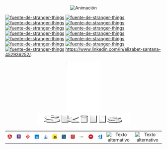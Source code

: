 

<div align="center">
  <img src="https://github.com/ElyJF/ElyJF/blob/main/Dise%C3%B1o%20sin%20t%C3%ADtulo%20(2)%20(2).gif" alt="Animación" autoplay loop />
</div>

<a href="https://fontmeme.com/es/fuente-de-stranger-things/"><img src="https://fontmeme.com/permalink/230629/08499ae8fdcbe6c73d049b33c64fd121.png" alt="fuente-de-stranger-things" border="0"></a>
<a href="https://fontmeme.com/es/fuente-de-stranger-things/"><img src="https://fontmeme.com/permalink/230629/78a4578a6b6878e16cfd6d9a7f0f61c9.png" alt="fuente-de-stranger-things" border="0"></a>
<a href="https://fontmeme.com/es/fuente-de-stranger-things/"><img src="https://fontmeme.com/permalink/230629/54f85c74fe423f597b10fa1b253b79bf.png" alt="fuente-de-stranger-things" border="0"></a>
<a href="https://fontmeme.com/es/fuente-de-stranger-things/"><img src="https://fontmeme.com/permalink/230629/8391cbcf888efbde7b85efaeefbf663b.png" alt="fuente-de-stranger-things" border="0"></a>
<a href="https://fontmeme.com/es/fuente-de-stranger-things/"><img src="https://fontmeme.com/permalink/230629/97a4b52af6f3c66d25d8d1763a2be2da.png" alt="fuente-de-stranger-things" border="0"></a>
<a href="https://fontmeme.com/es/fuente-de-stranger-things/"><img src="https://fontmeme.com/permalink/230629/663484657e66ab405395aae3c67ebe75.png" alt="fuente-de-stranger-things" border="0"></a>
<a href="https://fontmeme.com/es/fuente-de-stranger-things/"><img src="https://fontmeme.com/permalink/230629/0984be55ddccc7c1a3b9a6e8d2e5274b.png" alt="fuente-de-stranger-things" border="0"></a>
<a href="https://fontmeme.com/es/fuente-de-stranger-things/"><img src="https://fontmeme.com/permalink/230629/38c0203e3ccb79b56263876af0881dbc.png" alt="fuente-de-stranger-things" border="0"></a>
<a href="https://fontmeme.com/es/fuente-de-stranger-things/"><img src="https://fontmeme.com/permalink/230629/578dd0559e952e62fedb4189b33eafae.png" alt="fuente-de-stranger-things" border="0"></a>
<a href="https://fontmeme.com/es/fuente-de-stranger-things/"><img src="https://fontmeme.com/permalink/230629/bfc5d9903d0f90dd6708db2de03a53d4.png" alt="fuente-de-stranger-things" border="0"></a>
<a href="https://fontmeme.com/es/fuente-de-stranger-things/"><img src="https://fontmeme.com/permalink/230629/3bd750da7e3bbb7aaff893e818b9479d.png" alt="fuente-de-stranger-things" border="0"></a>
<a href="https://fontmeme.com/es/fuente-de-stranger-things/"><img src="https://fontmeme.com/permalink/230629/75f2e2361e63e9d45c6910591000cbfa.png" alt="fuente-de-stranger-things" border="0"></a>
<a href="https://fontmeme.com/es/fuente-de-stranger-things/"><img src="https://fontmeme.com/permalink/230629/57de89ca3a0ee0a8ad22af92ae630634.png" alt="fuente-de-stranger-things" border="0"></a> https://www.linkedin.com/in/elizabet-santana-452936252/.

<div align="center"><img src="https://github.com/ElyJF/ElyJF/blob/main/YIgV.gif"/>
</div>

<div align="center">
<img src="https://github.com/ElyJF/ElyJF/blob/main/Skills-28-6-2023.gif" width="300px" height="40px" autoplay loop/>
</div>



<div align="center">
  <table>
    <tr>
      <td align="center">
        <img src="https://github.com/ElyJF/ElyJF/blob/main/angular_logo_icon_169595.png" alt="Texto alternativo" width="100%">
      </td>
      <td align="center">
        <img src="https://github.com/ElyJF/ElyJF/blob/main/bootstrap_plain_wordmark_logo_icon_146620.png" alt="Texto alternativo" width="100%">
      </td>
      <td align="center">
        <img src="https://github.com/ElyJF/ElyJF/blob/main/file_type_git_icon_130581.png" alt="Texto alternativo" width="100%">
      </td>
      <td align="center">
        <img src="https://github.com/ElyJF/ElyJF/blob/main/file_type_typescript_official_icon_130107.png" alt="Texto alternativo" width="100%">
      </td>
      <td align="center">
        <img src="https://github.com/ElyJF/ElyJF/blob/main/java_15498.png" alt="Texto alternativo" width="100%">
      </td>
      <td align="center">
        <img src="https://github.com/ElyJF/ElyJF/blob/main/javascript_icon_130900.png" alt="Texto alternativo" width="100%">
      </td>
      <td align="center">
        <img src="https://github.com/ElyJF/ElyJF/blob/main/mysqlworkbench_93532.png" alt="Texto alternativo" width="100%">
      </td>
      <td align="center">
        <img src="https://github.com/ElyJF/ElyJF/blob/main/netbeans_22517.png" alt="Texto alternativo" width="100%">
      </td>
        <td align="center">
        <img src="https://github.com/ElyJF/ElyJF/blob/main/nodejs_original_wordmark_logo_icon_146412.png" alt="Texto alternativo" width="100%">
      </td>
      <td align="center">
        <img src="https://github.com/ElyJF/ElyJF/blob/main/npm_icon_146141.png" alt="Texto alternativo" width="100%">
      </td>
      <td align="center">
        <img src="https://github.com/ElyJF/ElyJF/blob/main/visualstudio_code_logo_icon_170247.png" alt="Texto alternativo" width="100%">
      </td>
      <td align="center">
        <img src="" alt="Texto alternativo" width="100%">
      </td>
      <td align="center">
        <img src="" alt="Texto alternativo" width="100%">
      </td>
    </tr>
  </table>
</div>




